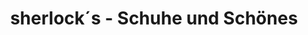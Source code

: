 ---
title: "sherlock´s - Schuhe und Schönes"
url: /meppen/sherlock-s-schuhe-und-schoenes/
shop: Schuhe
---